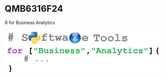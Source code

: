 # QMB6316F24
R for Business Analytics

<img src="Images/R_for_Business_Analytics.png" width="500"/>
